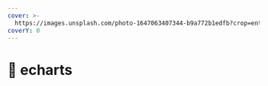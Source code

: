 ```yaml
---
cover: >-
  https://images.unsplash.com/photo-1647063407344-b9a772b1edfb?crop=entropy&cs=srgb&fm=jpg&ixid=MnwxOTcwMjR8MHwxfHJhbmRvbXx8fHx8fHx8fDE2NDgwNDQwMzM&ixlib=rb-1.2.1&q=85
coverY: 0
---
```


# 📀 echarts

